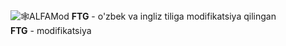 
<img src="https://siasky.net/IACfup86hnL_G2_BqOBThAPoPWOmf_IlxqbsWTjSoeV63Q" alt="🕸️ALFAMod"> 
<b>FTG</b> - o'zbek va ingliz tiliga modifikatsiya qilingan<br> 
<b>FTG</b> - modifikatsiya

